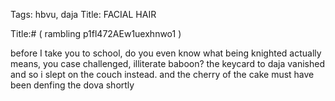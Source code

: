 Tags: hbvu, daja
Title: FACIAL HAIR
  
Title:# ( rambling p1fl472AEw1uexhnwo1 )  
  
before I take you to school, do you even know what being knighted actually means, you case challenged, illiterate baboon? 
the keycard to daja vanished and so i slept on the couch instead. and the cherry of the cake must have been denfing the dova shortly